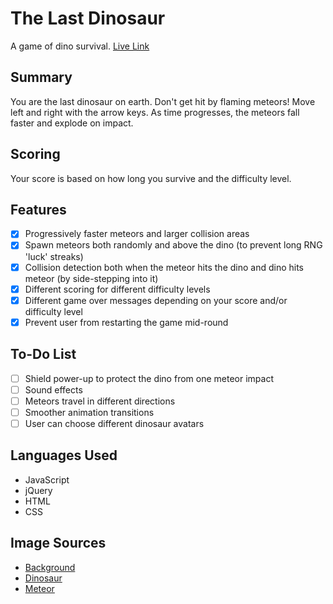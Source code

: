 # The Last Dinosaur

A game of dino survival. [Live Link][dinolive]

[dinolive]: http://paul126.github.io/lastDinosaur/html/dino.html

## Summary

You are the last dinosaur on earth. Don't get hit by flaming meteors! Move left and right with the arrow keys. As time progresses, the meteors fall faster and explode on impact.

## Scoring

Your score is based on how long you survive and the difficulty level.

## Features

- [x] Progressively faster meteors and larger collision areas
- [x] Spawn meteors both randomly and above the dino (to prevent long RNG 'luck' streaks)
- [x] Collision detection both when the meteor hits the dino and dino hits meteor (by side-stepping into it)
- [x] Different scoring for different difficulty levels
- [x] Different game over messages depending on your score and/or difficulty level
- [x] Prevent user from restarting the game mid-round

## To-Do List

- [ ] Shield power-up to protect the dino from one meteor impact
- [ ] Sound effects
- [ ] Meteors travel in different directions
- [ ] Smoother animation transitions
- [ ] User can choose different dinosaur avatars

## Languages Used

* JavaScript
* jQuery
* HTML
* CSS

## Image Sources

* [Background][bg]
* [Dinosaur][dino]
* [Meteor][meteor]

[bg]: http://www.dinosaurworldwide.com/
[dino]: http://www.clipartpanda.com/categories/cute-dinosaur-clipart-black-and-white
[meteor]: http://imgbuddy.com/fireball-transparent-png.asp

